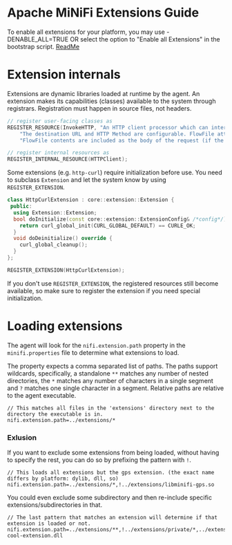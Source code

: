 <!--
  Licensed to the Apache Software Foundation (ASF) under one or more
  contributor license agreements.  See the NOTICE file distributed with
  this work for additional information regarding copyright ownership.
  The ASF licenses this file to You under the Apache License, Version 2.0
  (the "License"); you may not use this file except in compliance with
  the License.  You may obtain a copy of the License at
      http://www.apache.org/licenses/LICENSE-2.0
  Unless required by applicable law or agreed to in writing, software
  distributed under the License is distributed on an "AS IS" BASIS,
  WITHOUT WARRANTIES OR CONDITIONS OF ANY KIND, either express or implied.
  See the License for the specific language governing permissions and
  limitations under the License.
-->
# Apache MiNiFi Extensions Guide

To enable all extensions for your platform, you may use -DENABLE_ALL=TRUE OR select the option to "Enable all Extensions" in the bootstrap script. [ReadMe](https://github.com/apache/nifi-minifi-cpp/#bootstrapping)

# Extension internals
Extensions are dynamic libraries loaded at runtime by the agent. An extension makes its 
capabilities (classes) available to the system through registrars. Registration must happen in source files, not headers.

``` C++
// register user-facing classes as
REGISTER_RESOURCE(InvokeHTTP, "An HTTP client processor which can interact with a configurable HTTP Endpoint. "
    "The destination URL and HTTP Method are configurable. FlowFile attributes are converted to HTTP headers and the "
    "FlowFile contents are included as the body of the request (if the HTTP Method is PUT, POST or PATCH).");

// register internal resources as
REGISTER_INTERNAL_RESOURCE(HTTPClient);
```

Some extensions (e.g. `http-curl`) require initialization before use. You need to subclass `Extension` and let the system know by using `REGISTER_EXTENSION`.

```C++
class HttpCurlExtension : core::extension::Extension {
 public:
  using Extension::Extension;
  bool doInitialize(const core::extension::ExtensionConfig& /*config*/) override {
    return curl_global_init(CURL_GLOBAL_DEFAULT) == CURLE_OK;
  }
  void doDeinitialize() override {
    curl_global_cleanup();
  }
};

REGISTER_EXTENSION(HttpCurlExtension);
```

If you don't use `REGISTER_EXTENSION`, the registered resources still become available, so make sure to register the extension if you need special initialization.

# Loading extensions

The agent will look for the `nifi.extension.path` property in the `minifi.properties` file to determine what extensions to load.

The property expects a comma separated list of paths.
The paths support wildcards, specifically, a standalone `**` matches any number of nested directories, the `*` matches any number of characters in a single segment and `?` matches one single character in a segment.
Relative paths are relative to the agent executable.
```
// This matches all files in the 'extensions' directory next to the directory the executable is in.
nifi.extension.path=../extensions/*
```

### Exlusion
If you want to exclude some extensions from being loaded, without having to specify the rest, you can do so by prefixing the pattern with `!`.
```
// This loads all extensions but the gps extension. (the exact name differs by platform: dylib, dll, so)
nifi.extension.path=../extensions/*,!../extensions/libminifi-gps.so
```

You could even exclude some subdirectory and then re-include specific extensions/subdirectories in that.
```
// The last pattern that matches an extension will determine if that extension is loaded or not.
nifi.extension.path=../extensions/**,!../extensions/private/*,../extension/private/my-cool-extension.dll
```
